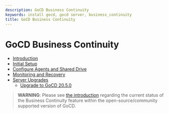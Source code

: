 ```yaml
---
description: GoCD Business Continuity
keywords: install gocd, gocd server, business_continuity 
title: GoCD Business Continuity
---
```



# GoCD Business Continuity

- [Introduction](business_continuity/introduction.html)
- [Initial Setup](business_continuity/initial_setup.html)
- [Configure Agents and Shared Drive](business_continuity/configuration.html)
- [Monitoring and Recovery](business_continuity/monitor_switch_to_sec.html)
- [Server Upgrades](business_continuity/upgrade.html)
  - [Upgrade to GoCD 20.5.0](business_continuity/upgrade_to_gocd_20.5.0.html)

> **WARNING**: Please see [the introduction](business_continuity/introduction.html#history--current-status) regarding the current status of the
> Business Continuity feature within the open-source/community supported version of GoCD.

